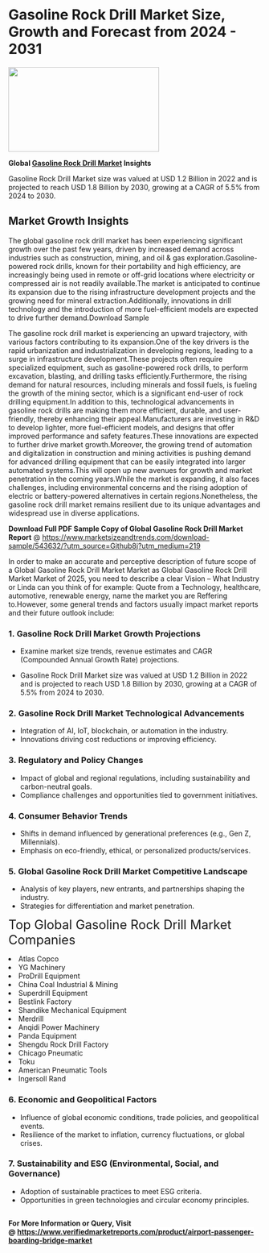 <H1>Gasoline Rock Drill Market Size, Growth and Forecast from 2024 - 2031</H1><img class="aligncenter size-medium wp-image-584254" src="https://thirdeyenews.in/wp-content/uploads/2024/09/Global-Market-Research-300x168.jpeg" alt="" width="300" height="168" /><p><strong>Global&nbsp;<a href="https://www.marketsizeandtrends.com/download-sample/543632/?utm_source=Github8j?utm_medium=219">Gasoline Rock Drill Market</a> Insights</strong></p><p>Gasoline Rock Drill Market size was valued at USD 1.2 Billion in 2022 and is projected to reach USD 1.8 Billion by 2030, growing at a CAGR of 5.5% from 2024 to 2030.</p><p><h2>Market Growth Insights</h2> <p>The global gasoline rock drill market has been experiencing significant growth over the past few years, driven by increased demand across industries such as construction, mining, and oil & gas exploration.Gasoline-powered rock drills, known for their portability and high efficiency, are increasingly being used in remote or off-grid locations where electricity or compressed air is not readily available.The market is anticipated to continue its expansion due to the rising infrastructure development projects and the growing need for mineral extraction.Additionally, innovations in drill technology and the introduction of more fuel-efficient models are expected to drive further demand.Download Sample</p> <p>The gasoline rock drill market is experiencing an upward trajectory, with various factors contributing to its expansion.One of the key drivers is the rapid urbanization and industrialization in developing regions, leading to a surge in infrastructure development.These projects often require specialized equipment, such as gasoline-powered rock drills, to perform excavation, blasting, and drilling tasks efficiently.Furthermore, the rising demand for natural resources, including minerals and fossil fuels, is fueling the growth of the mining sector, which is a significant end-user of rock drilling equipment.In addition to this, technological advancements in gasoline rock drills are making them more efficient, durable, and user-friendly, thereby enhancing their appeal.Manufacturers are investing in R&D to develop lighter, more fuel-efficient models, and designs that offer improved performance and safety features.These innovations are expected to further drive market growth.Moreover, the growing trend of automation and digitalization in construction and mining activities is pushing demand for advanced drilling equipment that can be easily integrated into larger automated systems.This will open up new avenues for growth and market penetration in the coming years.While the market is expanding, it also faces challenges, including environmental concerns and the rising adoption of electric or battery-powered alternatives in certain regions.Nonetheless, the gasoline rock drill market remains resilient due to its unique advantages and widespread use in diverse applications.</p> <p></p><p><span class=""><strong>Download Full PDF Sample Copy of Global Gasoline Rock Drill Market Report</strong> @ <a href="https://www.marketsizeandtrends.com/download-sample/543632/?utm_source=Github8j?utm_medium=219" target="_blank">https://www.marketsizeandtrends.com/download-sample/543632/?utm_source=Github8j?utm_medium=219</a></span></p><p>In order to make an accurate and perceptive description of future scope of a Global&nbsp;Gasoline Rock Drill Market Market as Global&nbsp;Gasoline Rock Drill Market Market of 2025, you need to describe a clear Vision &ndash; What Industry or Linda can you think of for example: Quote from a Technology, healthcare, automotive, renewable energy, name the market you are Reffering to.However, some general trends and factors usually impact market reports and their future outlook include:</p><h3>1.&nbsp;<strong>Gasoline Rock Drill Market Growth Projections</strong></h3><ul><li>Examine market size trends, revenue estimates and CAGR (Compounded Annual Growth Rate) projections.</li><li><p>Gasoline Rock Drill Market size was valued at USD 1.2 Billion in 2022 and is projected to reach USD 1.8 Billion by 2030, growing at a CAGR of 5.5% from 2024 to 2030.</p></li></ul><h3>2.&nbsp;<strong>Gasoline Rock Drill Market Technological Advancements</strong></h3><ul><li>Integration of AI, IoT, blockchain, or automation in the industry.</li><li>Innovations driving cost reductions or improving efficiency.</li></ul><h3>3.&nbsp;<strong>Regulatory and Policy Changes</strong></h3><ul><li>Impact of global and regional regulations, including sustainability and carbon-neutral goals.</li><li>Compliance challenges and opportunities tied to government initiatives.</li></ul><h3>4.&nbsp;<strong>Consumer Behavior Trends</strong></h3><ul><li>Shifts in demand influenced by generational preferences (e.g., Gen Z, Millennials).</li><li>Emphasis on eco-friendly, ethical, or personalized products/services.</li></ul><h3>5.&nbsp;<strong>Global Gasoline Rock Drill Market Competitive Landscape</strong></h3><ul><li>Analysis of key players, new entrants, and partnerships shaping the industry.</li><li>Strategies for differentiation and market penetration.</li></ul><p data-pm-slice="1 1 []"><span style="color: inherit; font-family: inherit; font-size: 25px;">Top Global Gasoline Rock Drill Market Companies</span></p><div class="" data-test-id=""><p><li>Atlas Copco</li><li> YG Machinery</li><li> ProDrill Equipment</li><li> China Coal Industrial & Mining</li><li> Superdrill Equipment</li><li> Bestlink Factory</li><li> Shandike Mechanical Equipment</li><li> Merdrill</li><li> Anqidi Power Machinery</li><li> Panda Equipment</li><li> Shengdu Rock Drill Factory</li><li> Chicago Pneumatic</li><li> Toku</li><li> American Pneumatic Tools</li><li> Ingersoll Rand</li></p></div><h3>6.&nbsp;<strong>Economic and Geopolitical Factors</strong></h3><ul><li>Influence of global economic conditions, trade policies, and geopolitical events.</li><li>Resilience of the market to inflation, currency fluctuations, or global crises.</li></ul><h3>7.&nbsp;<strong>Sustainability and ESG (Environmental, Social, and Governance)</strong></h3><ul><li>Adoption of sustainable practices to meet ESG criteria.</li><li>Opportunities in green technologies and circular economy principles.</li></ul><h2><strong style="font-size: 14px;">For More Information or Query, Visit @&nbsp;</strong><a style="background-color: #ffffff; font-size: 14px;" href="https://www.marketsizeandtrends.com/report/gasoline-rock-drill-market/" target="_blank">https://www.verifiedmarketreports.com/product/airport-passenger-boarding-bridge-market</a></h2>
